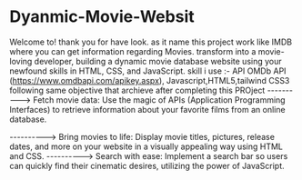 # Dyanmic-Movie-Websit
Welcome to!
thank you for have look. as it name this project work like IMDB where you can get information regarding Movies.
transform into a movie-loving developer, building a dynamic movie database website using your newfound skills in HTML, CSS, and JavaScript.
skill i use :- API OMDb API (https://www.omdbapi.com/apikey.aspx), Javascript,HTML5,tailwind CSS3 following same objective that archieve after completing this PROject 
---------->  Fetch movie data: Use the magic of APIs (Application Programming Interfaces) to retrieve information about your favorite films from an online database.

---------->  Bring movies to life: Display movie titles, pictures, release dates, and more on your website in a visually appealing way 
using HTML and CSS.
---------->  Search with ease: Implement a search bar so users can quickly find their cinematic desires, utilizing the power of JavaScript.






